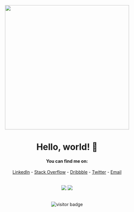 

<div align="center">
  <img src="https://i.imgur.com/8MupZHY.gif" width="400px" />
  <br>
  
  # Hello, world! 👋

  #### You can find me on:
  [LinkedIn](https://www.linkedin.com/in/alaeddinemessadi/?locale=en_US) - [Stack Overflow](https://stackoverflow.com/users/2954930/alaeddine) - [Dribbble](https://dribbble.com/aladdindev) - [Twitter](https://twitter.com/aladdindev) - [Email](mailto:alaeddine.messadi@gmail.com)
  <br>
  <br>
  <br>
  <img src="https://github-readme-stats.vercel.app/api?username=alaeddinemessadi&show_icons=true&theme=radical&line_height=45&include_all_commits=true" />  <img src="https://github-readme-stackoverflow.vercel.app/?userID=2954930"  />
  <br>
  <br>
  <br>
  <img src="https://visitor-badge.laobi.icu/badge?page_id=alaeddinemessadi" alt="visitor badge"/>
  <br>
</div>
